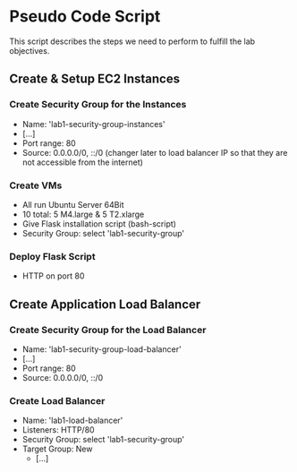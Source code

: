 # Pseudo Code Script
This script describes the steps we need to perform to fulfill the lab objectives.

## Create & Setup EC2 Instances

### Create Security Group for the Instances
- Name: 'lab1-security-group-instances'
- [...]
- Port range: 80
- Source: 0.0.0.0/0, ::/0 (changer later to load balancer IP so that they are not accessible from the internet)

### Create VMs
- All run Ubuntu Server 64Bit
- 10 total: 5 M4.large & 5 T2.xlarge
- Give Flask installation script (bash-script)
- Security Group: select 'lab1-security-group'

### Deploy Flask Script
- HTTP on port 80


## Create Application Load Balancer

### Create Security Group for the Load Balancer
- Name: 'lab1-security-group-load-balancer'
- [...]
- Port range: 80
- Source: 0.0.0.0/0, ::/0

### Create Load Balancer
- Name: 'lab1-load-balancer'
- Listeners: HTTP/80
- Security Group: select 'lab1-security-group'
- Target Group: New
  - [...]



